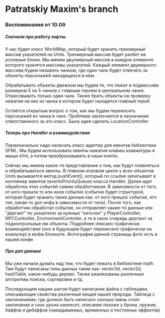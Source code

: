 # Patratskiy Maxim's branch

### Воспоминания от 10.09

##### Сначала про работу карты. 

У нас будет класс WorldMap, который будет хранить трехмерный массив указателей на Units. Трехмерный массив будет разбит на условные блоки. Мы имеем двухмерный массив в каждом элементе которого хранятся массивы указателей. Каждый элемент двумерного массива будем называть чанком, где один чанк будет отвечать за объекты персонажей находящихся в нём. <p>

Обрабатывать объекты движком мы будем те, что лежат в подмассиве размером 5 на 5 чанков с главным героем в центральном чанке. Отрисовывать только один чанк. Также брать объекты на проверку нажатия на них из чанка в котором будет находится главный герой. <p>

Остаётся открытым вопрос о том, как мы будем переносить персонажей из чанка в чанк. Проблема заключается в назначении ответственного за это класс. Была идея сделать LocationController <p>

<p>

##### Теперь про Handler и взаимодействия

Первоначально надо написать класс адаптер для евентов библиотеки SFML. Мы будем использовать евенты нажатия клавиш клавиатуры и мыши sfml, а потом преобразовывать в наши events. <p>

Сейчас мы имеем какое-то представление о том, как будут появляться и обрабатываться эвенты. В главном игровом цикле у всех объектов Units вызывается метод pushEvent(), который по ссылке записывает в контейнер евентов (eventsPriorityQueue) класса Handler. Далее идет обработка этих событий самим обработчиком. В зависимости от того, от кого пришла то или иное событие (событие будет структурой, которая будет хранить такие данные как: от кого пришло событие, его тип, какая-то доп инфа в зависимости от типа). После того, как обработчик обработал событие, он отправляет какие-то данные или "дергает" по указателю за нужные "ниточки" у PlayerController, NPCController, EnvironmentControler, а те в свою очередь дергают за подконтрольные им объекты. Подробнее описано графически взаимодействие (оно в будующем будет перенесено графически на компьтер) в моём блокноте. Фотография данной страницы фото есть в нашей конфе

##### Про доп данные

Мы уже начали думать над тем, что будет лежать в библиотеке math. Там будут написаны типы данных такие как: vector3d, vector2d, hashTable, какое-нибудь дерево. Также реализованы различные алгоритмы поиска, сортировки и тд. <p>

Последующим нашим шагом будет написание файла с таблицами, описывающие свойства различный вещей нашей природы. Таблица с заклинаниями, где должно быть написано сколько маны стоит заклинание и скок урона нанеесет, описание похоже у брони, оружия, баффов и дебаффов (накидываемых, временных и постояных эффектов)

